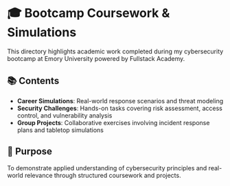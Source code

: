 # 🎓 Bootcamp Coursework & Simulations

This directory highlights academic work completed during my cybersecurity bootcamp at Emory University powered by Fullstack Academy.

## 📚 Contents
- **Career Simulations**: Real-world response scenarios and threat modeling
- **Security Challenges**: Hands-on tasks covering risk assessment, access control, and vulnerability analysis
- **Group Projects**: Collaborative exercises involving incident response plans and tabletop simulations

## 🔎 Purpose
To demonstrate applied understanding of cybersecurity principles and real-world relevance through structured coursework and projects.

